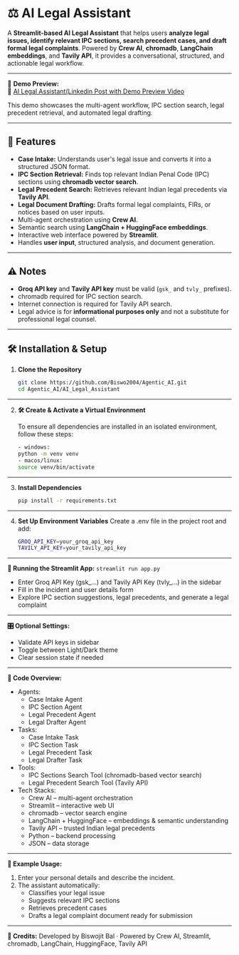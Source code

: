 # ⚖️ AI Legal Assistant

A **Streamlit-based AI Legal Assistant** that helps users **analyze legal issues, identify relevant IPC sections, search precedent cases, and draft formal legal complaints**. Powered by **Crew AI**, **chromadb**, **LangChain embeddings**, and **Tavily API**, it provides a conversational, structured, and actionable legal workflow.

---

🎥 **Demo Preview:**  
🚀 [AI Legal Assistant(Linkedin Post with Demo Preview Video](https://www.linkedin.com/feed/update/urn:li:activity:7366895333919903745/)  

This demo showcases the multi-agent workflow, IPC section search, legal precedent retrieval, and automated legal drafting.

---

## 🌟 Features

- **Case Intake:** Understands user's legal issue and converts it into a structured JSON format.  
- **IPC Section Retrieval:** Finds top relevant Indian Penal Code (IPC) sections using **chromadb vector search**.  
- **Legal Precedent Search:** Retrieves relevant Indian legal precedents via **Tavily API**.  
- **Legal Document Drafting:** Drafts formal legal complaints, FIRs, or notices based on user inputs.  
- Multi-agent orchestration using **Crew AI**.  
- Semantic search using **LangChain + HuggingFace embeddings**.  
- Interactive web interface powered by **Streamlit**.  
- Handles **user input**, structured analysis, and document generation.  

---

## ⚠️ Notes

- **Groq API key** and **Tavily API key** must be valid (`gsk_` and `tvly_` prefixes).  
- chromadb required for IPC section search.  
- Internet connection is required for Tavily API search.  
- Legal advice is for **informational purposes only** and not a substitute for professional legal counsel.  

---

## 🛠️ Installation & Setup

1. **Clone the Repository**  
   ```bash
   git clone https://github.com/Biswo2004/Agentic_AI.git
   cd Agentic_AI/AI_Legal_Assistant

---
2. **🛠️ Create & Activate a Virtual Environment**

   To ensure all dependencies are installed in an isolated environment, follow these steps:
   ```bash
   - windows:
   python -m venv venv
   - macos/linux: 
   source venv/bin/activate

---
3. **Install Dependencies**
   ```bash
   pip install -r requirements.txt

---
4. **Set Up Environment Variables**
   Create a .env file in the project root and add:
    ```bash
    GROQ_API_KEY=your_groq_api_key
    TAVILY_API_KEY=your_tavily_api_key

---
**🚀 Running the Streamlit App:** `streamlit run app.py` 
- Enter Groq API Key (gsk_...) and Tavily API Key (tvly_...) in the sidebar
- Fill in the incident and user details form
- Explore IPC section suggestions, legal precedents, and generate a legal complaint

---
**🎛️ Optional Settings:**
- Validate API keys in sidebar
- Toggle between Light/Dark theme
- Clear session state if needed

---
**🧩 Code Overview:**
- Agents:
    - Case Intake Agent
    - IPC Section Agent
    - Legal Precedent Agent
    - Legal Drafter Agent
- Tasks:
    - Case Intake Task
    - IPC Section Task
    - Legal Precedent Task
    - Legal Drafter Task
- Tools:
    - IPC Sections Search Tool (chromadb-based vector search)
    - Legal Precedent Search Tool (Tavily API)
- Tech Stacks:
    - Crew AI – multi-agent orchestration
    - Streamlit – interactive web UI
    - chromadb – vector search engine
    - LangChain + HuggingFace – embeddings & semantic understanding
    - Tavily API – trusted Indian legal precedents
    - Python – backend processing
    - JSON – data storage
 
      
---
**📄 Example Usage:**
1. Enter your personal details and describe the incident.
2. The assistant automatically:
   - Classifies your legal issue
   - Suggests relevant IPC sections
   - Retrieves precedent cases
   - Drafts a legal complaint document ready for submission
  
---
**📝 Credits:**
Developed by Biswojit Bal · Powered by Crew AI, Streamlit, chromadb, LangChain, HuggingFace, Tavily API






